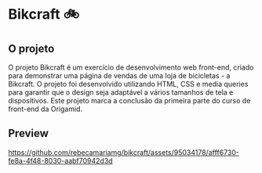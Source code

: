 # Bikcraft 🚲
## O projeto
O projeto Bikcraft é um exercício de desenvolvimento web front-end, criado para demonstrar uma página de vendas de uma loja de bicicletas - a Bikcraft. O projeto foi desenvolvido utilizando HTML, CSS e media queries para garantir que o design seja adaptável a vários tamanhos de tela e dispositivos. Este projeto marca a conclusão da primeira parte do curso de front-end da Origamid.

## Preview

https://github.com/rebecamariamg/bikcraft/assets/95034178/afff6730-fe8a-4f48-8030-aabf70942d3d



